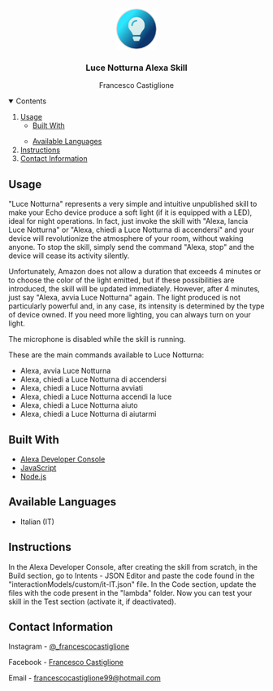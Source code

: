 <br />
<p align="center">
  <a href="https://github.com/francescocastiglione/Luce-Notturna-Alexa-Skill">
    <img src="assets/images/it-IT_largeIconUri.png" alt="Luce Notturna" width="80" height="80">
  </a>
  
  <h3 align="center">Luce Notturna Alexa Skill</h3>
  
  <p align="center">
    Francesco Castiglione
  </p>
</p>

<details open="open">
  <summary>Contents</summary>
  <ol>
    <li>
      <a href="#usage">Usage</a>
      <ul>
        <li><a href="#built-with">Built With</a></li>
      </ul>
    </li>
    <ul>
      <li>
          <a href="#available-languages">Available Languages</a>
      </li>
    </ul>
    <li>
      <a href="#instructions">Instructions</a>
    </li>
    <li><a href="#contact-information">Contact Information</a></li>
  </ol>
</details>

## Usage
"Luce Notturna" represents a very simple and intuitive unpublished skill to make your Echo device produce a soft light (if it is equipped with a LED), ideal for night operations.
In fact, just invoke the skill with "Alexa, lancia Luce Notturna" or "Alexa, chiedi a Luce Notturna di accendersi" and your device will revolutionize the atmosphere of your room, without waking anyone.
To stop the skill, simply send the command "Alexa, stop" and the device will cease its activity silently.

Unfortunately, Amazon does not allow a duration that exceeds 4 minutes or to choose the color of the light emitted, but if these possibilities are introduced, the skill will be updated immediately. However, after 4 minutes, just say "Alexa, avvia Luce Notturna" again.
The light produced is not particularly powerful and, in any case, its intensity is determined by the type of device owned. If you need more lighting, you can always turn on your light.

The microphone is disabled while the skill is running.

These are the main commands available to Luce Notturna:
- Alexa, avvia Luce Notturna
- Alexa, chiedi a Luce Notturna di accendersi
- Alexa, chiedi a Luce Notturna avviati
- Alexa, chiedi a Luce Notturna accendi la luce
- Alexa, chiedi a Luce Notturna aiuto
- Alexa, chiedi a Luce Notturna di aiutarmi

## Built With
* [Alexa Developer Console](https://developer.amazon.com/alexa/console/ask)
* [JavaScript](https://www.javascript.com)
* [Node.js](https://nodejs.org/it/)

## Available Languages
* Italian (IT)

## Instructions
In the Alexa Developer Console, after creating the skill from scratch, in the Build section, go to Intents - JSON Editor and paste the code found in the "interactionModels/custom/it-IT.json" file.
In the Code section, update the files with the code present in the "lambda" folder.
Now you can test your skill in the Test section (activate it, if deactivated).

## Contact Information
Instagram - [@_francescocastiglione](https://www.instagram.com/_francescocastiglione/)

Facebook - [Francesco Castiglione](https://www.facebook.com/francesco.castiglione.18/)

Email - francescocastiglione99@hotmail.com
